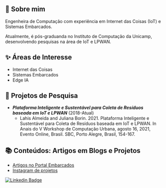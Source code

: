 <!--
**wasp-lahis/wasp-lahis** is a ✨ _special_ ✨ repository because its `README.md` (this file) appears on your GitHub profile.

Here are some ideas to get you started:

- 🔭 I’m currently working on ...
- 🌱 I’m currently learning ...
- 👯 I’m looking to collaborate on ...
- 🤔 I’m looking for help with ...
- 📫 How to reach me: ...
-->


## :dancer: Sobre mim

Engenheira de Computação com experiência em Internet das Coisas (IoT) e Sistemas Embarcados.

Atualmente, é pós-graduanda no Instituto de Computação da Unicamp, desenvolvendo pesquisas na área de IoT e LPWAN.


## ✨ Áreas de Interesse

- Internet das Coisas
- Sistemas Embarcados
- Edge IA

## 🔭 Projetos de Pesquisa
- ***Plataforma Inteligente e Sustentável para Coleta de Resíduos baseada em IoT e LPWAN*** (2018-Atual)
  - Lahis Almeida and Juliana Borin. 2021. Plataforma Inteligente e Sustentável para Coleta de Resíduos baseada em IoT e LPWAN. In Anais do V Workshop de Computação Urbana, agosto 16, 2021, Evento Online, Brasil. SBC, Porto Alegre, Brasil, 154-167.


##  :books: Conteúdos: Artigos em Blogs e Projetos

- [Artigos no Portal Embarcados](https://www.embarcados.com.br/desenvolvendo-aplicacoes-com-o-bluest-sdk-e-raspberry-pi/)
- [Instagram de projetos](https://www.instagram.com/wasp.projects/)


[![Linkedin Badge](https://img.shields.io/badge/LinkedIn-0077B5?style=for-the-badge&logo=linkedin&logoColor=white)](https://www.linkedin.com/in/lahis-almeida-5805094b/)
